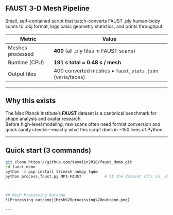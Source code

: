 ## FAUST 3-D Mesh Pipeline
Small, self-contained script that batch-converts FAUST .ply human-body scans to .obj format, logs basic geometry statistics, and prints throughput.

| Metric            | Value                                     |
|-------------------|-------------------------------------------|
| Meshes processed  | **400** (all .ply files in FAUST scans)   |
| Runtime (CPU)     | **191 s total**  ≈  **0.48 s / mesh**     |
| Output files      | 400 converted meshes • `faust_stats.json` (verts/faces) |

---

## Why this exists
The Max Planck Institute’s **FAUST** dataset is a canonical benchmark for shape analysis and avatar research.  
Before high-level modeling, raw scans often need format conversion and quick sanity checks—exactly what this script does in ~150 lines of Python.

---

## Quick start (3 commands)

```bash
git clone https://github.com/tayalin2018/faust_demo.git
cd faust_demo
python -m pip install trimesh numpy tqdm
python process_faust.py MPI-FAUST          # if the dataset sits in ./MPI-FAUST

---

## Mesh Processing Outcome
![Processing outcome](Mesh%20processing%20outcome.png)

---
